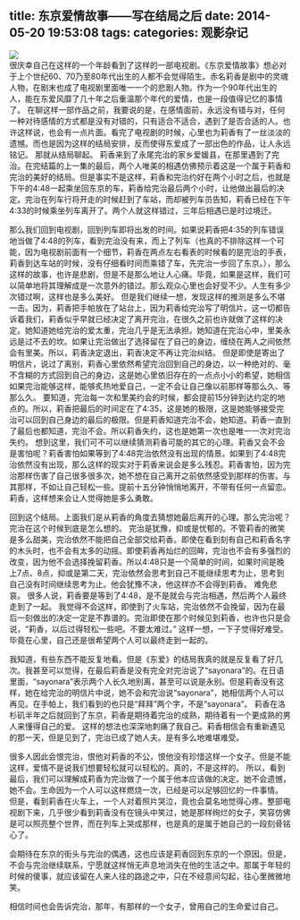 title: 东京爱情故事——写在结局之后
date: 2014-05-20 19:53:08
tags: 
categories: 观影杂记
---
<!--more-->
![](http://ww3.sinaimg.cn/large/6d5c542djw1egl1m31k9xj20m80etabw.jpg)     
很庆幸自己在这样的一个年龄看到了这样的一部电视剧。《东京爱情故事》想必对于上个世纪60、70乃至80年代出生的人都不会觉得陌生。赤名莉香是剧中的灵魂人物，在剧末也成了电视剧里面唯一一个的悲剧人物。作为一个90年代出生的人，能在东爱风靡了几十年之后重温那个年代的爱情，也是一段值得记忆的事情了。
在聊这样一部作品之前，我要说的是，在感情面前，永远没有错与对，任何一种对待感情的方式都是没有对错的，只有适合不适合，遇到了是否合适的人。也许这样说，也会有一点片面。看完了电视剧的时候，心里也为莉香有了一丝淡淡的遗憾。而也是因为这样的结局安排，反而使得东爱成了一部出色的作品，让人永远铭记。
那就从结局聊起。
莉香来到了永尾完治的家乡爱媛县，在那里遇到了完治。在完结篇的上一集的最后，两个人唯美的相遇仿佛预示着这是一个属于莉香和完治的美好的结局。但是事实不是这样，莉香和完治约好在两个小时之后，也就是下午的4:48一起乘坐回东京的车，莉香给完治最后两个小时，让他做出最后的决定。完治在列车行将开走的时候赶到了车站，而却被列车员告知，莉香已经在下午4:33的时候乘坐列车离开了。两个人就这样错过，三年后相遇已是时过境迁。

那么我们回到电视剧，回到列车即将出发的时间。如果说莉香把4:35的列车错误地当做了4:48的列车，看到完治没有来，而上了列车（也真的不排除这样一个可能，因为电视剧前面有一个细节，莉香在两点左右看表的时候看的是完治的手表，莉香到达车站的时候，没有仔细看时间而乘错了车，先完治一步回了东京。），那么这样的故事，也许是悲剧，但是不是那么地让人心痛。毕竟，如果是这样，我们可以简单地将其理解成是一次意外的错过。那么观众心里也会好受不少。人生有多少次错过啊，这样也是多么美好。
但是我们继续一想，发现这样的推测是多么不堪一击。因为，莉香把手帕放在了站台上，因为莉香给完治写了明信片。这一切都告诉着我们，莉香似乎早就已经决定了离开完治，在很久之前也许就做了这样的决定。她知道她给完治的爱太重，完治几乎是无法承担。她知道在完治心中，里美永远是过不去的坎。如果让完治做出了选择留在了自己的身边，缠绕在两人之间依然会有里美。所以，莉香决定退出，莉香决定不再让完治纠结。
但是即使是寄出了明信片，说过了离别，莉香心里依然希望完治回到自己的身边，以一种绝对的、毫不含糊的方式回到自己的身边，这是她心里依旧存在的一点点小小的希望，她相信如果完治能够这样，能够炙热地爱自己，一定不会让自己像以前那样等那么久、等那么久。
要知道，完治每一次和里美约会的时候，都会提前15分钟到达约定的地点的。所以，莉香把最后的时间定在了4:35，这是她的极限，这是她能够接受完治可以回到自己身边的最后的极限。但是莉香知道完治不会，她知道。莉香一直到了最后也都知道，完治不会。所以莉香失约，这也是她第一次也是唯一一次对完治失约。
想到这里，我们可不可以继续猜测莉香可能的其它的心理。莉香又会不会是害怕呢？莉香害怕如果等到了4:48完治依然没有出现的情景。如果到了4:48完治依然没有出现，那么这样的现实对于莉香来说会是多么残忍。莉香害怕，因为完治那样伤害了自己很多很多次，她不想在自己离开之前依然感受到那样的伤害。与其那样，不如让自己轻松一些。提前十五分钟悄悄地离开，不带有任何一点留恋。莉香，这样想来会让人觉得她是多么勇敢。

回到这个结局。上面我们是从莉香的角度去猜想她最后离开的心理。那么完治呢？完治在这个时候到底是怎么想的。
完治是犹豫，抑或是忧郁的。不管莉香的微笑是多么甜美，完治依然不能把自己全部交给莉香。即使在看到刻有自己和莉香名字的木头时，也不会有太多的动摇。即使莉香再灿烂的回眸，完治也不会有多强烈的改变，因为他不会选择挽留莉香。所以4:48只是一个简单的时间，如果时间是晚上7点、8点，抑或是第二天，完治依然会思考到自己不能继续思考为止，思考到自己没有时间继续思考为止。他会犹豫不决，他这样亦不会得到莉香。
难免悲哀。
很多人说，莉香要是等到了4:48，是不是就会与完治相遇，然后两个人最终走到了一起。
我觉得不会这样，即使到了火车站，完治依然不会挽留，因为在最后一刻做出的决定一定是不靠谱的。完治即使在那个时候见到莉香，也许也只是会说，“莉香，以后过得轻松一些吧。不要太难过。”
这样一想，一下子觉得好难受。毕竟在心里，自己还是很希望两个人可以最终走到一起的。

我知道，有些东西不能反复地看。但是《东爱》的结局我真的就是反复看了好几次。我甚至可以觉得，在最后莉香是没有完全对完治说了“sayonara”的。在日语里面，“sayonara”表示两个人长久地别离，甚至可以说是永别。但是莉香没有这样，她在给完治的明信片中说，她不会和完治说“sayonara”，她相信两个人可以再见。在手帕上，我们看到的也只是“拜拜”两个字，不是“sayonara”。
莉香在洛杉矶半年之后就回到了东京，莉香是期待着完治的成熟，期待着有一个更成熟的男人来懂得自己的爱。
这样的想法也深深地刺痛了我自己。莉香相信会有重新遇见的那一天，但是见到了，完治已成了她人夫。是有多么地难堪难受。

很多人因此会恨完治，恨他对莉香的不公，恨他没有珍惜这样一个女子。但是不能这样，爱情不是说我们想要轻松就可以轻松的。真的，不是这样的。
所以，看到最后，我们可以理解成莉香为完治做了一个属于他本应该做的决定。她不会遗憾，她不会。生命因为一个人可以这样燃烧一次，已经是可以足够回忆的一件事情。
但是，看到莉香在火车上，一个人对着照片哭泣，竟也会莫名地觉得心疼。整部电视剧下来，几乎很少看到莉香没有在镜头中笑过，她是那样绚烂的女子，笑容仿佛是可以照亮整个世界，而在列车上哭成那样，也是真的是属于她自己的一段刻骨铭心了。

会期待在东京的街头与完治的偶遇，这也应该是莉香回到东京的一个原因。但是，不会与完治继续联系，宁愿就这样悄无声息地消失在他的生活之中。那属于年轻的时候的傻事，就应该留在人来人往的路途之中，只在不经意间勾起，往心里微微地笑。

相信时间也会告诉完治，那年，有那样的一个女子，曾用自己的生命爱过自己。

